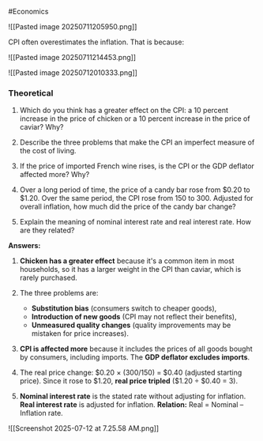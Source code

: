 #Economics 


![[Pasted image 20250711205950.png]]

CPI often overestimates the inflation. That is because:

![[Pasted image 20250711214453.png]]

![[Pasted image 20250712010333.png]]
### Theoretical

1. Which do you think has a greater effect on the CPI: a 10 percent increase in the price of chicken or a 10 percent increase in the price of caviar? Why?
    
2. Describe the three problems that make the CPI an imperfect measure of the cost of living.
    
3. If the price of imported French wine rises, is the CPI or the GDP deflator affected more? Why?
    

4. Over a long period of time, the price of a candy bar rose from $0.20 to $1.20. Over the same period, the CPI rose from 150 to 300. Adjusted for overall inflation, how much did the price of the candy bar change?

5. Explain the meaning of nominal interest rate and real interest rate. How are they related?

**Answers:**

1. **Chicken has a greater effect** because it's a common item in most households, so it has a larger weight in the CPI than caviar, which is rarely purchased.

2. The three problems are:

   * **Substitution bias** (consumers switch to cheaper goods),
   * **Introduction of new goods** (CPI may not reflect their benefits),
   * **Unmeasured quality changes** (quality improvements may be mistaken for price increases).

3. **CPI is affected more** because it includes the prices of all goods bought by consumers, including imports. The **GDP deflator excludes imports**.

4. The real price change:
   \$0.20 × (300/150) = \$0.40 (adjusted starting price).
   Since it rose to \$1.20, **real price tripled** (\$1.20 ÷ \$0.40 = 3).

5. **Nominal interest rate** is the stated rate without adjusting for inflation.
   **Real interest rate** is adjusted for inflation.
   **Relation:**
   Real = Nominal – Inflation rate.

![[Screenshot 2025-07-12 at 7.25.58 AM.png]]